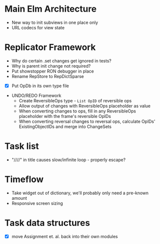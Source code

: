 # Main Elm Architecture
- New way to init subviews in one place only
- URL codecs for view state


# Replicator Framework
- Why do certain .set changes get ignored in tests?
- Why is parent init change not required?
- Put showstopper RON debugger in place
- Rename RepStore to RepDictSparse
- [X] Put OpDb in its own type file

- UNDO/REDO Framework
    - Create ReversibleOps type - `List OpID` of reversible ops
    - Allow output of changes with ReversibleOps placeholder as value
    - When converting changes to ops, fill in any ReversibleOps placeholder with the frame's reversible OpIDs
    - When converting reversal changes to reversal ops, calculate OpIDs' ExistingObjectIDs and merge into ChangeSets


# Task list
- "////" in title causes slow/infinite loop - properly escape?

# Timeflow
- Take widget out of dictionary, we'll probably only need a pre-known amount
- Responsive screen sizing

# Task data structures
- [X] move Assignment et. al. back into their own modules
